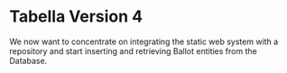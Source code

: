 # Tabella Version 4
We now want to concentrate on integrating the static web system with a repository and start
inserting and retrieving Ballot entities from the Database.